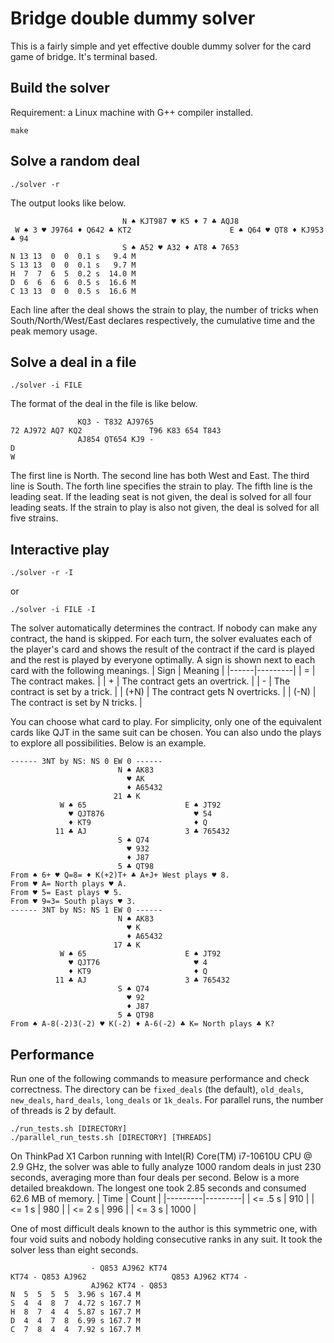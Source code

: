 # Bridge double dummy solver

This is a fairly simple and yet effective double dummy solver for the card
game of bridge. It's terminal based.

## Build the solver
Requirement: a Linux machine with G++ compiler installed.
```
make
```

## Solve a random deal
```
./solver -r
```
The output looks like below.
```
                         N ♠ KJT987 ♥ K5 ♦ 7 ♣ AQJ8
 W ♠ 3 ♥ J9764 ♦ Q642 ♣ KT2                      E ♠ Q64 ♥ QT8 ♦ KJ953 ♣ 94
                         S ♠ A52 ♥ A32 ♦ AT8 ♣ 7653
N 13 13  0  0  0.1 s   9.4 M
S 13 13  0  0  0.1 s   9.7 M
H  7  7  6  5  0.2 s  14.0 M
D  6  6  6  6  0.5 s  16.6 M
C 13 13  0  0  0.5 s  16.6 M
```
Each line after the deal shows the strain to play, the number of tricks when
South/North/West/East declares respectively, the cumulative time and the peak
memory usage.

## Solve a deal in a file

```
./solver -i FILE
```

The format of the deal in the file is like below.
```
               KQ3 - T832 AJ9765
72 AJ972 AQ7 KQ2               T96 K83 654 T843
               AJ854 QT654 KJ9 -
D
W
```
The first line is North. The second line has both West and East. The third line
is South. The forth line specifies the strain to play. The fifth line is the
leading seat. If the leading seat is not given, the deal is solved for all four
leading seats. If the strain to play is also not given, the deal is solved for
all five strains.

## Interactive play
```
./solver -r -I
```
or
```
./solver -i FILE -I
```

The solver automatically determines the contract. If nobody can make any
contract, the hand is skipped. For each turn, the solver evaluates each of the
player's card and shows the result of the contract if the card is played and
the rest is played by everyone optimally. A sign is shown next to each card
with the following meanings.
| Sign | Meaning |
|------|---------|
|  =   | The contract makes. |
|  +   | The contract gets an overtrick. |
|  -   | The contract is set by a trick. |
| (+N) | The contract gets N overtricks. |
| (-N) | The contract is set by N tricks. |

You can choose what card to play. For simplicity, only one of the equivalent
cards like QJT in the same suit can be chosen. You can also undo the plays
to explore all possibilities. Below is an example.
```
------ 3NT by NS: NS 0 EW 0 ------
                        N ♠ AK83
                          ♥ AK
                          ♦ A65432
                       21 ♣ K
           W ♠ 65                      E ♠ JT92
             ♥ QJT876                    ♥ 54
             ♦ KT9                       ♦ Q
          11 ♣ AJ                      3 ♣ 765432
                        S ♠ Q74
                          ♥ 932
                          ♦ J87
                        5 ♣ QT98
From ♠ 6+ ♥ Q=8= ♦ K(+2)T+ ♣ A+J+ West plays ♥ 8.
From ♥ A= North plays ♥ A.
From ♥ 5= East plays ♥ 5.
From ♥ 9=3= South plays ♥ 3.
------ 3NT by NS: NS 1 EW 0 ------
                        N ♠ AK83
                          ♥ K
                          ♦ A65432
                       17 ♣ K
           W ♠ 65                      E ♠ JT92
             ♥ QJT76                     ♥ 4
             ♦ KT9                       ♦ Q
          11 ♣ AJ                      3 ♣ 765432
                        S ♠ Q74
                          ♥ 92
                          ♦ J87
                        5 ♣ QT98
From ♠ A-8(-2)3(-2) ♥ K(-2) ♦ A-6(-2) ♣ K= North plays ♣ K?
```

## Performance

Run one of the following commands to measure performance and check correctness.
The directory can be `fixed_deals` (the default), `old_deals`, `new_deals`, `hard_deals`,
`long_deals` or `1k_deals`. For parallel runs, the number of threads is 2 by default.
```
./run_tests.sh [DIRECTORY]
./parallel_run_tests.sh [DIRECTORY] [THREADS]
```

On ThinkPad X1 Carbon running with Intel(R) Core(TM) i7-10610U CPU @ 2.9 GHz,
the solver was able to fully analyze 1000 random deals in just 230 seconds,
averaging more than four deals per second. Below is a more detailed breakdown.
The longest one took 2.85 seconds and consumed 62.6 MB of memory.
| Time    | Count   |
|---------|---------|
| <= .5 s | 910     |
| <= 1 s  | 980     |
| <= 2 s  | 996     |
| <= 3 s  | 1000    |

One of most difficult deals known to the author is this symmetric one, with four
void suits and nobody holding consecutive ranks in any suit. It took the solver
less than eight seconds.
```
                  - Q853 AJ962 KT74
KT74 - Q853 AJ962                   Q853 AJ962 KT74 -
                  AJ962 KT74 - Q853
N  5  5  5  5  3.96 s 167.4 M
S  4  4  8  7  4.72 s 167.7 M
H  8  7  4  4  5.87 s 167.7 M
D  4  4  7  8  6.99 s 167.7 M
C  7  8  4  4  7.92 s 167.7 M
```
